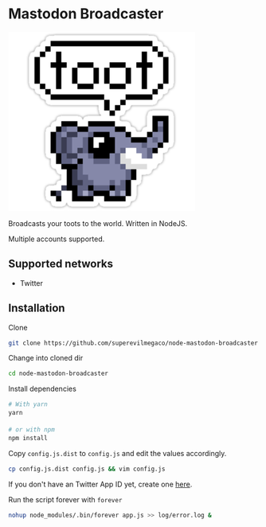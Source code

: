 # Mastodon Broadcaster

![](mastodon-broadcaster.png)

Broadcasts your toots to the world.
Written in NodeJS.

Multiple accounts supported.

## Supported networks

- Twitter

## Installation

Clone

```bash
git clone https://github.com/superevilmegaco/node-mastodon-broadcaster
```

Change into cloned dir

```bash
cd node-mastodon-broadcaster
```

Install dependencies

```bash
# With yarn
yarn

# or with npm
npm install
```

Copy `config.js.dist` to `config.js` and edit the values accordingly.

```bash
cp config.js.dist config.js && vim config.js
```

If you don't have an Twitter App ID yet,
create one [here](https://apps.twitter.com/app/new).

Run the script forever with `forever`

```bash
nohup node_modules/.bin/forever app.js >> log/error.log &
```

